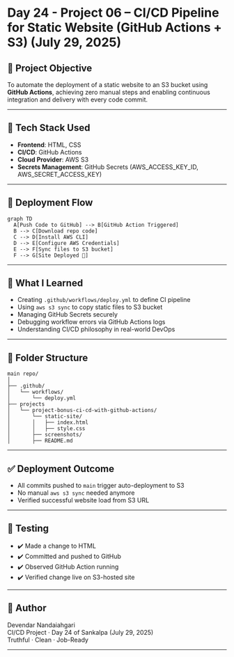 # Day 24 - Project 06 – CI/CD Pipeline for Static Website (GitHub Actions + S3) (July 29, 2025)

## 📌 Project Objective
To automate the deployment of a static website to an S3 bucket using **GitHub Actions**, achieving zero manual steps and enabling continuous integration and delivery with every code commit.

---

## 🔧 Tech Stack Used
- **Frontend**: HTML, CSS
- **CI/CD**: GitHub Actions
- **Cloud Provider**: AWS S3
- **Secrets Management**: GitHub Secrets (AWS_ACCESS_KEY_ID, AWS_SECRET_ACCESS_KEY)

---

## 🚀 Deployment Flow

```
graph TD
  A[Push Code to GitHub] --> B[GitHub Action Triggered]
  B --> C[Download repo code]
  C --> D[Install AWS CLI]
  D --> E[Configure AWS Credentials]
  E --> F[Sync files to S3 bucket]
  F --> G[Site Deployed 🎉]
```

---

## 🧠 What I Learned
- Creating `.github/workflows/deploy.yml` to define CI pipeline
- Using `aws s3 sync` to copy static files to S3 bucket
- Managing GitHub Secrets securely
- Debugging workflow errors via GitHub Actions logs
- Understanding CI/CD philosophy in real-world DevOps

---

## 📁 Folder Structure
```
main repo/  
│  
├── .github/  
│   └── workflows/  
│       └── deploy.yml  
├── projects  
│   └── project-bonus-ci-cd-with-github-actions/  
│       └── static-site/  
│       │   ├── index.html
│       │   ├── style.css  
│       ├── screenshots/  
│       ├── README.md
```
---

## ✅ Deployment Outcome
- All commits pushed to `main` trigger auto-deployment to S3
- No manual `aws s3 sync` needed anymore
- Verified successful website load from S3 URL

---

## 🧪 Testing
- ✔️ Made a change to HTML
- ✔️ Committed and pushed to GitHub
- ✔️ Observed GitHub Action running
- ✔️ Verified change live on S3-hosted site

---

## 🪪 Author

Devendar Nandaiahgari  
CI/CD Project · Day 24 of Sankalpa (July 29, 2025)  
Truthful · Clean · Job-Ready  

---
